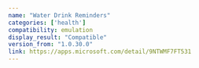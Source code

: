 ```yaml
---
name: "Water Drink Reminders"
categories: ['health']
compatibility: emulation
display_result: "Compatible"
version_from: "1.0.30.0"
link: https://apps.microsoft.com/detail/9NTWMF7FT531
---
```

